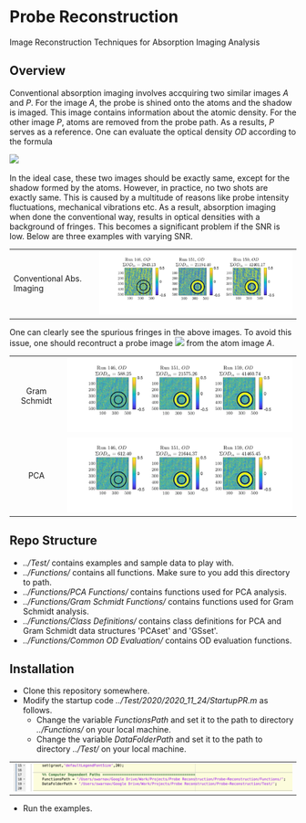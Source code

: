 # Probe Reconstruction
Image Reconstruction Techniques for Absorption Imaging Analysis

## Overview
Conventional absorption imaging involves accquiring two similar images *A* and *P*. For the image *A*, the probe is shined onto the atoms and the shadow is imaged. This image contains information about the atomic density. For the other image *P*, atoms are removed from the probe path. As a results, *P* serves as a reference. One can evaluate the optical density *OD* according to the formula
<div align="left">
<img src="https://render.githubusercontent.com/render/math?math=\text{OD} = -log \frac{A}{P}">
</div>

In the ideal case, these two images should be exactly same, except for the shadow formed by the atoms. However, in practice, no two shots are exactly same. This is caused by a multitude of reasons like probe intensity fluctuations, mechanical vibrations etc. As a result, absorption imaging when done the conventional way, results in optical densities with a background of fringes. This becomes a significant problem if the SNR is low. Below are three examples with varying SNR.

<table>
<tr>
<td> <div align="left"> Conventional Abs. Imaging </div></td>
<td><img src="/Images for Readme/ODs_Date2020-11-24_None.png" alt="Drawing" width="600"/> </td>
</tr>
</table>

One can clearly see the spurious fringes in the above images. To avoid this issue, one should recontruct a probe image <img src="https://render.githubusercontent.com/render/math?math=P_{re}"> from the atom image *A*.
<table>
<tr>
<td> <div align="center">Gram Schmidt</div> </td>
<td><img src="/Images for Readme/ODs_Date2020-11-24_GS.png" alt="Drawing" width="600"/> </td>
</tr>
<tr>
<td> <div align="center">PCA</div> </td>
<td><img src="/Images for Readme/ODs_Date2020-11-24_PCA.png" alt="Drawing" width="600"/> </td>
</tr>
</table>

## Repo Structure
- *../Test/* contains examples and sample data to play with. 
- *../Functions/* contains all functions. Make sure to you add this directory to path.
- *../Functions/PCA Functions/* contains functions used for PCA analysis. 
- *../Functions/Gram Schmidt Functions/* contains functions used for Gram Schmidt analysis. 
- *../Functions/Class Definitions/* contains class definitions for PCA and Gram Schmidt data structures 'PCAset' and 'GSset'.
- *../Functions/Common OD Evaluation/* contains OD evaluation functions.

## Installation
- Clone this repository somewhere. 
- Modify the startup code *../Test/2020/2020_11_24/StartupPR.m* as follows. 
  - Change the variable *FunctionsPath* and set it to the path to directory *../Functions/* on your local machine.
  - Change the variable *DataFolderPath* and set it to the path to directory *../Test/* on your local machine.
<table>
<tr>
<td><img src="/Images for Readme/Installation.png" alt="Drawing" width="700"/> </td>
</tr>
</table>

- Run the examples.






